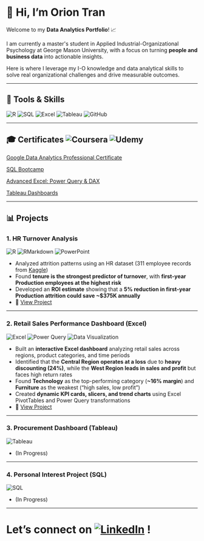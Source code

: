 # 👋 Hi, I’m Orion Tran

Welcome to my **Data Analytics Portfolio**!  📈

I am currently a master's student in Applied Industrial-Organizational Psychology at George Mason University, with a focus on turning **people and business data** into actionable insights.  

Here is where I leverage my I-O knowledge and data analytical skills to solve real organizational challenges and drive measurable outcomes.

---

## 🔧 Tools & Skills  
![R](https://img.shields.io/badge/R-276DC3?logo=r&logoColor=white)  ![SQL](https://img.shields.io/badge/SQL-4479A1?logo=postgresql&logoColor=white)  ![Excel](https://img.shields.io/badge/Excel-217346?logo=microsoft-excel&logoColor=white)  ![Tableau](https://img.shields.io/badge/Tableau-E97627?logo=tableau&logoColor=white)  ![GitHub](https://img.shields.io/badge/GitHub-181717?logo=github&logoColor=white)  

---

## 🎓 Certificates  ![Coursera](https://img.shields.io/badge/-Coursera-0056D2?logo=coursera&logoColor=white) ![Udemy](https://img.shields.io/badge/-Udemy-A435F0?logo=udemy&logoColor=white) 
[Google Data Analytics Professional Certificate](https://www.coursera.org/account/accomplishments/specialization/3A580RUDIHU5)  

[SQL Bootcamp](https://www.udemy.com/certificate/UC-be623841-1685-4ee5-a1ed-59ffdf3ab659/)  

[Advanced Excel: Power Query & DAX](https://www.udemy.com/certificate/UC-99c6589a-319b-4fe6-8296-e0d0db205db9/)  

[Tableau Dashboards](https://www.udemy.com/certificate/UC-daebe878-aadc-4243-988b-ad48e93e7454/)  

---

## 📊 Projects  

### 1. HR Turnover Analysis  
![R](https://img.shields.io/badge/R-276DC3?logo=r&logoColor=white)  ![RMarkdown](https://img.shields.io/badge/RMarkdown-276DC3?logo=rstudio&logoColor=white)  ![PowerPoint](https://img.shields.io/badge/PowerPoint-B7472A?logo=microsoft-powerpoint&logoColor=white)  

- Analyzed attrition patterns using an HR dataset (311 employee records from [Kaggle](https://www.kaggle.com/datasets/rhuebner/human-resources-data-set))  
- Found **tenure is the strongest predictor of turnover**, with **first-year Production employees at the highest risk**  
- Developed an **ROI estimate** showing that a **5% reduction in first-year Production attrition could save ~$375K annually**  
- 📂 [View Project](./Data_Projects/HR_Attrition_R)

  

---

### 2. Retail Sales Performance Dashboard (Excel)  
![Excel](https://img.shields.io/badge/Excel-217346?logo=microsoft-excel&logoColor=white)  ![Power Query](https://img.shields.io/badge/Power%20Query-217346?logo=microsoft-excel&logoColor=white)  ![Data Visualization](https://img.shields.io/badge/Dashboard-Design-orange)  

- Built an **interactive Excel dashboard** analyzing retail sales across regions, product categories, and time periods  
- Identified that the **Central Region operates at a loss** due to **heavy discounting (24%)**, while the **West Region leads in sales and profit** but faces high return rates  
- Found **Technology** as the top-performing category (**~16% margin**) and **Furniture** as the weakest (“high sales, low profit”)  
- Created **dynamic KPI cards, slicers, and trend charts** using Excel PivotTables and Power Query transformations  
- 📂 [View Project](./Data_Projects/Sales_Dashboard_Excel)

---

### 3. Procurement Dashboard (Tableau) 
![Tableau](https://img.shields.io/badge/Tableau-E97627?logo=tableau&logoColor=white)
- (In Progress)

---

### 4. Personal Interest Project (SQL) 
![SQL](https://img.shields.io/badge/SQL-4479A1?logo=postgresql&logoColor=white)
- (In Progress)
 
---

# **Let’s connect on [![LinkedIn](https://img.shields.io/badge/LinkedIn-0A66C2?logo=linkedin&logoColor=white)](https://www.linkedin.com/in/orion-t) !**
